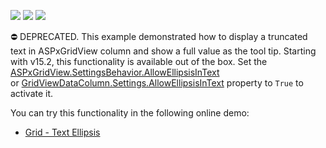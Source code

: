<!-- default badges list -->
![](https://img.shields.io/endpoint?url=https://codecentral.devexpress.com/api/v1/VersionRange/134059642/15.2.4%2B)
[![](https://img.shields.io/badge/Open_in_DevExpress_Support_Center-FF7200?style=flat-square&logo=DevExpress&logoColor=white)](https://supportcenter.devexpress.com/ticket/details/E3934)
[![](https://img.shields.io/badge/📖_How_to_use_DevExpress_Examples-e9f6fc?style=flat-square)](https://docs.devexpress.com/GeneralInformation/403183)
<!-- default badges end -->
⛔ DEPRECATED. This example demonstrated how to display a truncated text in ASPxGridView column and show a full value as the tool tip. Starting with v15.2, this functionality is available out of the box. Set the <a href="https://docs.devexpress.com/AspNet/DevExpress.Web.ASPxGridBehaviorSettings.AllowEllipsisInText">ASPxGridView.SettingsBehavior.AllowEllipsisInText</a> or <a href="https://docs.devexpress.com/AspNet/DevExpress.Web.GridDataColumnSettings.AllowEllipsisInText">GridViewDataColumn.Settings.AllowEllipsisInText</a> property to `True` to activate it. 

You can try this functionality in the following online demo:

- <a href="http://demos.devexpress.com/ASPxGridViewDemos/Columns/TextEllipsis.aspx">Grid - Text Ellipsis</a>
